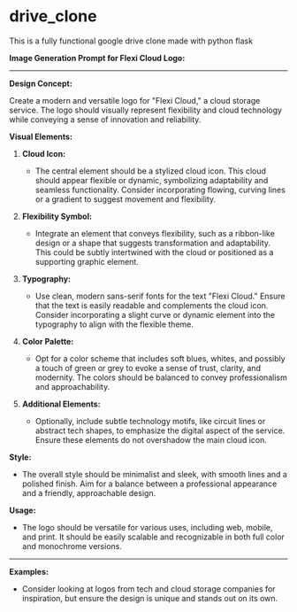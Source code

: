 # drive_clone
This is a fully functional google drive clone made with python flask

**Image Generation Prompt for Flexi Cloud Logo:**

---

**Design Concept:**

Create a modern and versatile logo for "Flexi Cloud," a cloud storage service. The logo should visually represent flexibility and cloud technology while conveying a sense of innovation and reliability.

**Visual Elements:**

1. **Cloud Icon:**
   - The central element should be a stylized cloud icon. This cloud should appear flexible or dynamic, symbolizing adaptability and seamless functionality. Consider incorporating flowing, curving lines or a gradient to suggest movement and flexibility.

2. **Flexibility Symbol:**
   - Integrate an element that conveys flexibility, such as a ribbon-like design or a shape that suggests transformation and adaptability. This could be subtly intertwined with the cloud or positioned as a supporting graphic element.

3. **Typography:**
   - Use clean, modern sans-serif fonts for the text "Flexi Cloud." Ensure that the text is easily readable and complements the cloud icon. Consider incorporating a slight curve or dynamic element into the typography to align with the flexible theme.

4. **Color Palette:**
   - Opt for a color scheme that includes soft blues, whites, and possibly a touch of green or grey to evoke a sense of trust, clarity, and modernity. The colors should be balanced to convey professionalism and approachability.

5. **Additional Elements:**
   - Optionally, include subtle technology motifs, like circuit lines or abstract tech shapes, to emphasize the digital aspect of the service. Ensure these elements do not overshadow the main cloud icon.

**Style:**

- The overall style should be minimalist and sleek, with smooth lines and a polished finish. Aim for a balance between a professional appearance and a friendly, approachable design.

**Usage:**

- The logo should be versatile for various uses, including web, mobile, and print. It should be easily scalable and recognizable in both full color and monochrome versions.

---

**Examples:**

- Consider looking at logos from tech and cloud storage companies for inspiration, but ensure the design is unique and stands out on its own.
